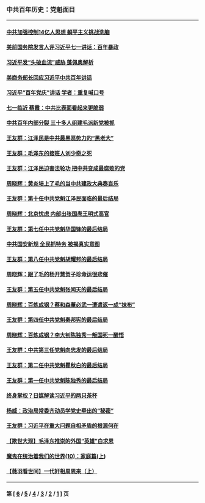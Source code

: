 ### 中共百年历史：党魁面目
---
#### [中共加强控制14亿人思想 躺平主义挑战洗脑](../../pages/nf1176107/n13094299.md?07270430) 
#### [美前国务院发言人评习近平七一讲话：百年暴政](../../pages/nf1176107/n13066986.md?07270430) 
#### [习近平发“头破血流”威胁 蓬佩奥解析](../../pages/nf1176107/n13063604.md?07270430) 
#### [美商务部长回应习近平中共百年讲话](../../pages/nf1176107/n13062903.md?07270430) 
#### [习近平“百年党庆”讲话 学者：重复喊口号](../../pages/nf1176107/n13061411.md?07270430) 
#### [七一临近 蔡霞：中共比表面看起来更脆弱](../../pages/nf1176107/n13056418.md?07270430) 
#### [中共百年内部分裂 三十多人组建毛派新党被抓](../../pages/nf1176107/n13044023.md?07270430) 
#### [王友群：江泽民是中共最黑恶势力的“黑老大”](../../pages/nf1176107/n13022180.md?07270430) 
#### [王友群：毛泽东的接班人刘少奇之死](../../pages/nf1176107/n12991772.md?07270430) 
#### [王友群：江泽民迫害法轮功 把中共变成最腐败的党](../../pages/nf1176107/n12947347.md?07270430) 
#### [周晓辉：黄炎培上了毛的当中共建政大典奏哀乐](../../pages/nf1176107/n12942780.md?07270430) 
#### [王友群：第十任中共党魁江泽民面临的最后结局](../../pages/nf1176107/n12933748.md?07270430) 
#### [周晓辉：北京忧虑 内部出张国焘王明式高官](../../pages/nf1176107/n12931709.md?07270430) 
#### [王友群：第七任中共党魁华国锋的最后结局](../../pages/nf1176107/n12918457.md?07270430) 
#### [中共国安新规 全民抓特务 被揭真实意图](../../pages/nf1176107/n12911615.md?07270430) 
#### [王友群：第八任中共党魁胡耀邦的最后结局](../../pages/nf1176107/n12902918.md?07270430) 
#### [周晓辉：跟了毛的杨开慧贺子珍命运很悲催](../../pages/nf1176107/n12877804.md?07270430) 
#### [王友群：第五任中共党魁张闻天的最后结局](../../pages/nf1176107/n12865420.md?07270430) 
#### [周晓辉：百炼成钢？蔡和森董必武一遭遣返一成“抹布”](../../pages/nf1176107/n12854806.md?07270430) 
#### [王友群：第四任中共党魁秦邦宪的最后结局](../../pages/nf1176107/n12855290.md?07270430) 
#### [周晓辉：百炼成钢？李大钊陈独秀一叛国死一醒悟](../../pages/nf1176107/n12847981.md?07270430) 
#### [王友群：中共第三任党魁向忠发的最后结局](../../pages/nf1176107/n12840390.md?07270430) 
#### [王友群：第二任中共党魁瞿秋白的最后结局](../../pages/nf1176107/n12824710.md?07270430) 
#### [王友群：第一任中共党魁陈独秀的最后结局](../../pages/nf1176107/n12809869.md?07270430) 
#### [终身掌权？日媒解读习近平的两只茶杯](../../pages/nf1176107/n12805064.md?07270430) 
#### [杨威：政治局常委齐动员学党史牵出的“秘密”](../../pages/nf1176107/n12764642.md?07270430) 
#### [王友群：习近平在重大问题自相矛盾的根源何在](../../pages/nf1176107/n12499563.md?07270430) 
#### [【欺世大观】毛泽东推崇的外国“英雄”白求恩](../../pages/nf1176107/n12362005.md?07270430) 
#### [魔鬼在统治着我们的世界(10)：家庭篇(上)](../../pages/nf1176107/n10435448.md?07270430) 
#### [【薇羽看世间】一代奸相周恩来（上）](../../pages/nf1176107/n12401109.md?07270430) 

---
#### 第 [ [6](./6.md?07270430) / [5](./5.md?07270430) / [4](./4.md?07270430) / [3](./3.md?07270430) / [2](./2.md?07270430) / [1](./1.md?07270430) ] 页
